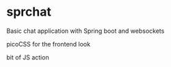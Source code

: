 # sprchat
 Basic chat application with Spring boot and websockets

picoCSS for the frontend look

bit of JS action
